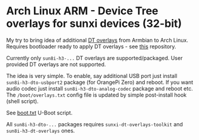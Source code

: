 # Arch Linux ARM - Device Tree overlays for sunxi devices (32-bit)

My try to bring idea of additional [DT overlays](http://github.com/armbian/sunxi-DT-overlays) from Armbian to Arch Linux.
Requires bootloader ready to apply DT overlays - see [this](http://github.com/RoEdAl/alarm-sun8i-h3) repository.

Currently only `sun8i-h3-...` DT overlays are supported/packaged.
User provided DT overlays are not supported.

The idea is very simple.
To enable, say additional USB port just install `sun8i-h3-dto-usbport2` package (for OrangePi Zero) and reboot.
If you want audio codec just install `sun8i-h3-dto-analog-codec` package and reboot etc.
The `/boot/overlays.txt` config file is updated by simple post-install hook (shell script).

See [boot.txt](http://github.com/RoEdAl/alarm-sun8i-h3/blob/master/uboot/boot.txt) U-Boot script.

All `sun8i-h3-dto-...` packages requires `sunxi-dt-overlays-toolkit` and `sun8i-h3-dt-overlays` ones.
